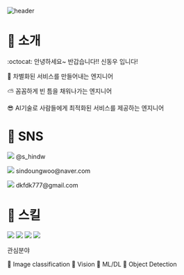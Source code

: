 ![header](https://capsule-render.vercel.app/api?type=waving&text=DONG%20WOO%20SHIN&fontColor=00000)


# 🌳 소개

:octocat: 안녕하세요~ 반갑습니다!! 신동우 입니다! 

💚 차별화된 서비스를 만들어내는 엔지니어

⛅ 꼼꼼하게 빈 틈을 채워나가는 엔지니어

😎 AI기술로 사람들에게 최적화된 서비스를 제공하는 엔지니어

# 📱 SNS
<p>
  <img src="https://img.shields.io/badge/Instagram-E4405F?style=flat-square&logo=Instagram&logoColor=white"/>
  @s_hindw
</p>

<p>
  <img src="https://img.shields.io/badge/Naver-03C75A?style=flat-square&logo=Naver&logoColor=white"/>
  sindoungwoo@naver.com
</p>

<p>
  <img src="https://img.shields.io/badge/Goole-4285f4?style=flat-square&logo=Google&logoColor=white"/>
  dkfdk777@gmail.com
</p>

# 📣 스킬

<p>
  <img src="https://img.shields.io/badge/python-3776AB?style=flat-square&logo=Python&logoColor=white"/>
   <img src="https://img.shields.io/badge/TensorFlow-FF6F00?style=flat-square&logo=TensorFlow&logoColor=white"/>
   <img src="https://img.shields.io/badge/Google Colab-F9AB00?style=flat-square&logo=Google Colab&logoColor=white"/>
  <img src="https://img.shields.io/badge/Jupyter-F37626?style=flat-square&logo=Jupyter&logoColor=white"/>
</p>
관심분야

🌸 Image classification    🌸 Vision    🌸 ML/DL    🌸 Object Detection
